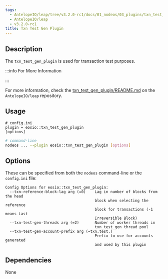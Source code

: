 ```yaml
---
tags:
  - AntelopeIO/leap/tree/v3.2.0-rc1/docs/01_nodeos/03_plugins/txn_test_gen_plugin/index.md
  - AntelopeIO/leap
  - v3.2.0-rc1
title: Txn Test Gen Plugin
---
```


## Description

The `txn_test_gen_plugin` is used for transaction test purposes.


:::info For More Information

:::

For more information, check the [txn_test_gen_plugin/README.md](https://github.com/AntelopeIO/leap/tree/main/plugins/txn_test_gen_plugin) on the `AntelopeIO/leap` repository.

## Usage

```console
# config.ini
plugin = eosio::txn_test_gen_plugin
[options]
```
```sh
# command-line
nodeos ... --plugin eosio::txn_test_gen_plugin [options]
```

## Options

These can be specified from both the `nodeos` command-line or the `config.ini` file:

```console
Config Options for eosio::txn_test_gen_plugin:
  --txn-reference-block-lag arg (=0)    Lag in number of blocks from the head 
                                        block when selecting the reference 
                                        block for transactions (-1 means Last 
                                        Irreversible Block)
  --txn-test-gen-threads arg (=2)       Number of worker threads in 
                                        txn_test_gen thread pool
  --txn-test-gen-account-prefix arg (=txn.test.)
                                        Prefix to use for accounts generated 
                                        and used by this plugin
```

## Dependencies

None
